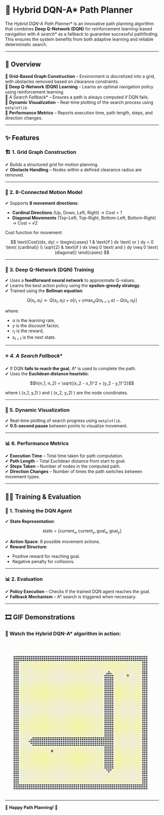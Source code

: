 # 🚀 Hybrid DQN-A* Path Planner

The **Hybrid DQN-A* Path Planner** is an innovative path planning algorithm that combines **Deep Q-Network (DQN)** for reinforcement learning-based navigation with **A* search** as a fallback to guarantee successful pathfinding. This ensures the system benefits from both adaptive learning and reliable deterministic search.

---

## 📌 Overview
🔹 **Grid-Based Graph Construction** – Environment is discretized into a grid, with obstacles removed based on clearance constraints.  
🔹 **Deep Q-Network (DQN) Learning** – Learns an optimal navigation policy using reinforcement learning.  
🔹 **A* Search Fallback** – Ensures a path is always computed if DQN fails.  
🔹 **Dynamic Visualization** – Real-time plotting of the search process using `matplotlib`.  
🔹 **Performance Metrics** – Reports execution time, path length, steps, and direction changes.  

---

## ✨ Features

### 🏗 **1. Grid Graph Construction**
✔ Builds a structured grid for motion planning.  
✔ **Obstacle Handling** – Nodes within a defined clearance radius are removed.  

---

### 🔄 **2. 8-Connected Motion Model**
✔ Supports **8 movement directions**: 
   - **Cardinal Directions** (Up, Down, Left, Right) → Cost = 1
   - **Diagonal Movements** (Top-Left, Top-Right, Bottom-Left, Bottom-Right) → Cost = √2

Cost function for movement:


$$
\text{Cost}(dx, dy) = 
\begin{cases} 
1 & \text{if } dx \text{ or } dy = 0 \text{ (cardinal)} \\
\sqrt{2} & \text{if } dx \neq 0 \text{ and } dy \neq 0 \text{ (diagonal)}
\end{cases}
$$



---

### 🤖 **3. Deep Q-Network (DQN) Training**
✔ Uses a **feedforward neural network** to approximate Q-values.  
✔ Learns the best action policy using the **epsilon-greedy strategy**.  
✔ Trained using the **Bellman equation**:
```math
Q(s_t, a_t) \leftarrow Q(s_t, a_t) + \alpha \left[ r_t + \gamma \max_a Q(s_{t+1}, a) - Q(s_t, a_t) \right]
```
where:

  - ${\alpha}$ is the learning rate,
  - ${\gamma}$ is the discount factor,
  - ${r_t}$  is the reward,
  - $s_{t+1}$   is the next state.

---

### ⭐ **4. A* Search Fallback**
✔ If DQN **fails to reach the goal**, A* is used to complete the path.  
✔ Uses the **Euclidean distance heuristic**:
```math
h(n_1, n_2) = \sqrt{(x_2 - x_1)^2 + (y_2 - y_1)^2}
```
where \( (x_1, y_1) \) and \( (x_2, y_2) \) are the node coordinates.

---

### 🎥 **5. Dynamic Visualization**
✔ Real-time plotting of search progress using `matplotlib`.  
✔ **0.5-second pause** between points to visualize movement.

---

### 📊 **6. Performance Metrics**
✔ **Execution Time** – Total time taken for path computation.  
✔ **Path Length** – Total Euclidean distance from start to goal.  
✔ **Steps Taken** – Number of nodes in the computed path.  
✔ **Direction Changes** – Number of times the path switches between movement types.

---

## 🏋️‍♂️ Training & Evaluation

### 🏁 **1. Training the DQN Agent**
✔ **State Representation**:
```math
\text{state} = [\text{current}_x, \text{current}_y, \text{goal}_x, \text{goal}_y]
```
✔ **Action Space**: 8 possible movement actions.  
✔ **Reward Structure**:
   - Positive reward for reaching goal.
   - Negative penalty for collisions.

---

### 📊 **2. Evaluation**
✔ **Policy Execution** – Checks if the trained DQN agent reaches the goal.  
✔ **Fallback Mechanism** – A* search is triggered when necessary.  

---


## 🎞️ GIF Demonstrations

### 📌 Watch the Hybrid DQN-A* algorithm in action:


<img src="https://github.com/DadaNanjesha/Path-Planning-for-Intelligent-Mobile-Robots/blob/main/media/dqn_astar.gif" alt="A* Algorithm" width="500" height="500">


---
🎉 **Happy Path Planning! 🚀**

